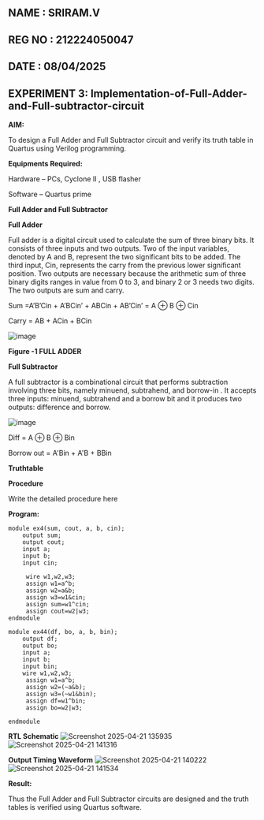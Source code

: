 ## NAME : SRIRAM.V
## REG NO : 212224050047
## DATE : 08/04/2025
## EXPERIMENT 3: Implementation-of-Full-Adder-and-Full-subtractor-circuit
**AIM:**

To design a Full Adder and Full Subtractor circuit and verify its truth table in Quartus using Verilog programming.

**Equipments Required:**

Hardware – PCs, Cyclone II , USB flasher

Software – Quartus prime

**Full Adder and Full Subtractor**

**Full Adder**

Full adder is a digital circuit used to calculate the sum of three binary bits. It consists of three inputs and two outputs. Two of the input variables, denoted by A and B, represent the two significant bits to be added. The third input, Cin, represents the carry from the previous lower significant position. Two outputs are necessary because the arithmetic sum of three binary digits ranges in value from 0 to 3, and binary 2 or 3 needs two digits. The two outputs are sum and carry.

Sum =A’B’Cin + A’BCin’ + ABCin + AB’Cin’ = A ⊕ B ⊕ Cin 

Carry = AB + ACin + BCin

![image](https://github.com/naavaneetha/FULL_ADDER_SUBTRACTOR/assets/154305477/0f30ba51-5ffb-4198-845f-18e054f675e7)

**Figure -1 FULL ADDER**

**Full Subtractor**

A full subtractor is a combinational circuit that performs subtraction involving three bits, namely minuend, subtrahend, and borrow-in . It accepts three inputs: minuend, subtrahend and a borrow bit and it produces two outputs: difference and borrow.

![image](https://github.com/naavaneetha/FULL_ADDER_SUBTRACTOR/assets/154305477/02b24f51-ab51-4304-9ad6-7b81ffc1ead5)

Diff = A ⊕ B ⊕ Bin 

Borrow out = A'Bin + A'B + BBin

**Truthtable**

**Procedure**

Write the detailed procedure here

**Program:**

~~~
module ex4(sum, cout, a, b, cin);
    output sum;
    output cout;
    input a;
    input b;
    input cin;

	 wire w1,w2,w3;
	 assign w1=a^b;
	 assign w2=a&b;
	 assign w3=w1&cin;
	 assign sum=w1^cin;
	 assign cout=w2|w3;
endmodule

module ex44(df, bo, a, b, bin);
    output df;
    output bo;
    input a;
    input b;
    input bin;
	wire w1,w2,w3;
	 assign w1=a^b;
	 assign w2=(~a&b);
	 assign w3=(~w1&bin);
	 assign df=w1^bin;
	 assign bo=w2|w3;

endmodule

~~~

**RTL Schematic**
![Screenshot 2025-04-21 135935](https://github.com/user-attachments/assets/60e19fe7-50b0-4244-aad0-7508108f093d)
![Screenshot 2025-04-21 141316](https://github.com/user-attachments/assets/d8c89acb-d5df-4552-aa5a-3d75e0c997c6)

**Output Timing Waveform**
![Screenshot 2025-04-21 140222](https://github.com/user-attachments/assets/e16e2264-a507-4e3a-8d0f-3bcdf1cae856)
![Screenshot 2025-04-21 141534](https://github.com/user-attachments/assets/a2c069ba-4fdb-4ae9-b67d-f91ab6fc1938)

**Result:**

Thus the Full Adder and Full Subtractor circuits are designed and the truth tables is verified using Quartus software.



